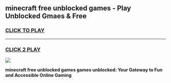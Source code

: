 
## minecraft free unblocked games - Play Unblocked Gmaes & Free
<h3>
<a href="https://news.freeplayer.one?title=minecraft_free_unblocked_games&ref=23F">CLICK TO PLAY</a></h3>
<hr>

<h3>
<a href="https://news.freeplayer.one?title=minecraft_free_unblocked_games&ref=23F">CLICK 2 PLAY</a>
  
</h3>

<a href="https://news.freeplayer.one?title=minecraft_free_unblocked_games&ref=23F/"><img src="https://clearcache.store/games.png"></a>


**minecraft free unblocked games games unblocked: Your Gateway to Fun and Accessible Online Gaming**

